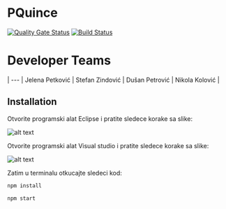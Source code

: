 # PQuince
[![Quality Gate Status](https://sonarcloud.io/api/project_badges/measure?project=QuinceIT_PQuince&metric=alert_status)](https://sonarcloud.io/dashboard?id=QuinceIT_PQuince)
[![Build Status](https://dev.azure.com/QuinceIT/PQuince/_apis/build/status/PQuince%20CI%20pipeline?branchName=develop)](https://dev.azure.com/QuinceIT/PQuince/_build/latest?definitionId=1&branchName=develop)

# Developer Teams

| 
--- | 
Jelena Petković | 
Stefan Zindović | 
Dušan Petrović | 
Nikola Kolović | 
## Installation

Otvorite programski alat Eclipse i pratite sledece korake sa slike:

![alt text](https://user-images.githubusercontent.com/57506510/107729948-87bb0c00-6cf2-11eb-9dea-8a4b64f9a41e.jpeg)

Otvorite programski alat Visual studio i pratite sledece korake sa slike:

![alt text](https://user-images.githubusercontent.com/57506510/107730757-825ec100-6cf4-11eb-8fcf-d729c494d0a7.jpeg)

Zatim u terminalu otkucajte sledeci kod:

```bash
npm install
```

```bash
npm start
```
